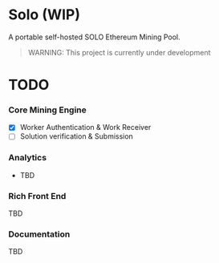 # Solo (WIP)
A portable self-hosted SOLO Ethereum Mining Pool.

> WARNING: This project is currently under development

# TODO

### Core Mining Engine
- [x] Worker Authentication & Work Receiver
- [ ] Solution verification & Submission

### Analytics
- TBD

### Rich Front End
TBD

### Documentation
TBD
